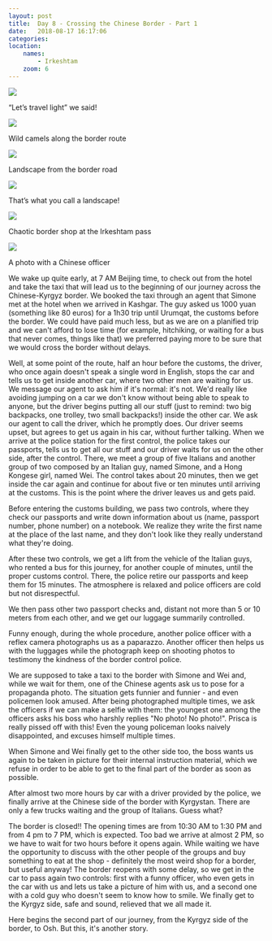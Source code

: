 ```yaml
---
layout: post
title:  Day 8 - Crossing the Chinese Border - Part 1
date:   2018-08-17 16:17:06
categories: 
location:
    names:
        - Irkeshtam
    zoom: 6
---
```


<div class="post-image">
    <img src="https://s3.eu-west-3.amazonaws.com/com.simonecivetta.centralasia2018/1534767252.43863-5.jpeg" />
    <p class="post-image-caption">“Let’s travel light” we said!</p>
</div>

<div class="post-image">
    <img src="https://s3.eu-west-3.amazonaws.com/com.simonecivetta.centralasia2018/1534767252.43863-0.jpeg" />
    <p class="post-image-caption">Wild camels along the border route</p>
</div>

<div class="post-image">
    <img src="https://s3.eu-west-3.amazonaws.com/com.simonecivetta.centralasia2018/1534767252.43863-2.jpeg" />
    <p class="post-image-caption">Landscape from the border road</p>
</div>

<div class="post-image">
    <img src="https://s3.eu-west-3.amazonaws.com/com.simonecivetta.centralasia2018/1534767252.43863-3.jpeg" />
    <p class="post-image-caption">That’s what you call a landscape!</p>
</div>

<div class="post-image">
    <img src="https://s3.eu-west-3.amazonaws.com/com.simonecivetta.centralasia2018/1534767252.43863-4.jpeg" />
    <p class="post-image-caption">Chaotic border shop at the Irkeshtam pass</p>
</div>

<div class="post-image">
    <img src="https://s3.eu-west-3.amazonaws.com/com.simonecivetta.centralasia2018/1534767252.43863-1.jpeg" />
    <p class="post-image-caption">A photo with a Chinese officer</p>
</div>

We wake up quite early, at 7 AM Beijing time, to check out from the hotel and take the taxi that will lead us to the beginning of our journey across the Chinese-Kyrgyz border. We booked the taxi through an agent that Simone met at the hotel when we arrived in Kashgar. The guy asked us 1000 yuan (something like 80 euros) for a 1h30 trip until Urumqat, the customs before the border. We could have paid much less, but as we are on a planified trip and we can't afford to lose time (for example, hitchiking, or waiting for a bus that never comes, things like that) we preferred paying more to be sure that we would cross the border without delays.

Well, at some point of the route, half an hour before the customs, the driver, who once again doesn't speak a single word in English, stops the car and tells us to get inside another car, where two other men are waiting for us. We message our agent to ask him if it's normal: it's not. We'd really like avoiding jumping on a car we don't know without being able to speak to anyone, but the driver begins putting all our stuff (just to remind: two big backpacks, one trolley, two small backpacks!) inside the other car. We ask our agent to call the driver, which he promptly does. Our driver seems upset, but agrees to get us again in his car, without further talking. When we arrive at the police station for the first control, the police takes our passports, tells us to get all our stuff and our driver waits for us on the other side, after the control. There, we meet a group of five Italians and another group of two composed by an Italian guy, named Simone, and a Hong Kongese girl, named Wei. The control takes about 20 minutes, then we get inside the car again and continue for about five or ten minutes until arriving at the customs. This is the point where the driver leaves us and gets paid. 

Before entering the customs building, we pass two controls, where they check our passports and write down information about us (name, passport number, phone number) on a notebook. We realize they write the first name at the place of the last name, and they don't look like they really understand what they're doing. 

After these two controls, we get a lift from the vehicle of the Italian guys, who rented a bus for this journey, for another couple of minutes, until the proper customs control. There, the police retire our passports and keep them for 15 minutes. The atmosphere is relaxed and police officers are cold but not disrespectful.

We then pass other two passport checks and, distant not more than 5 or 10 meters from each other, and we get our luggage summarily controlled. 

Funny enough, during the whole procedure, another police officer with a reflex camera photographs us as a paparazzo. Another officer then helps us with the luggages while the photograph keep on shooting photos to testimony the kindness of the border control police.

We are supposed to take a taxi to the border with Simone and Wei and, while we wait for them, one of the Chinese agents ask us to pose for a propaganda photo. The situation gets funnier and funnier - and even policemen look amused. After being photographed multiple times, we ask the officers if we can make a selfie with them: the youngest one among the officers asks his boss who harshly replies "No photo! No photo!". Prisca is really pissed off with this! Even the young policeman looks naively disappointed, and excuses himself multiple times.

When Simone and Wei finally get to the other side too, the boss wants us again to be taken in picture for their internal instruction material, which we refuse in order to be able to get to the final part of the border as soon as possible.

After almost two more hours by car with a driver provided by the police, we finally arrive at the Chinese side of the border with Kyrgystan. There are only a few trucks waiting and the group of Italians. Guess what?

The border is closed!! The opening times are from 10:30 AM to 1:30 PM and from 4 pm to 7 PM, which is expected. Too bad we arrive at almost 2 PM, so we have to wait for two hours before it opens again. While waiting we have the opportunity to discuss with the other people of the groups and buy something to eat at the shop - definitely the most weird shop for a border, but useful anyway! The border reopens with some delay, so we get in the car to pass again two controls: first with a funny officer, who even gets in the car with us and lets us take a picture of him with us, and a second one with a cold guy who doesn't seem to know how to smile. We finally get to the Kyrgyz side, safe and sound, relieved that we all made it. 

Here begins the second part of our journey, from the Kyrgyz side of the border, to Osh. But this, it's another story.


